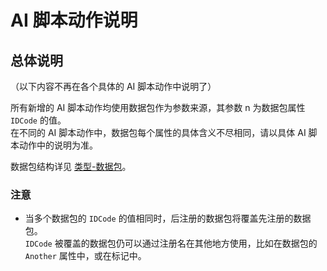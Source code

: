 # AI 脚本动作说明

## 总体说明

（以下内容不再在各个具体的 AI 脚本动作中说明了）

所有新增的 AI 脚本动作均使用数据包作为参数来源，其参数 n 为数据包属性 `IDCode` 的值。  
在不同的 AI 脚本动作中，数据包每个属性的具体含义不尽相同，请以具体 AI 脚本动作中的说明为准。

数据包结构详见 [类型-数据包](/触发与AI脚本动作/类型-数据包.md)。

### 注意

* 当多个数据包的 `IDCode` 的值相同时，后注册的数据包将覆盖先注册的数据包。  
`IDCode` 被覆盖的数据包仍可以通过注册名在其他地方使用，比如在数据包的 `Another` 属性中，或在标记中。